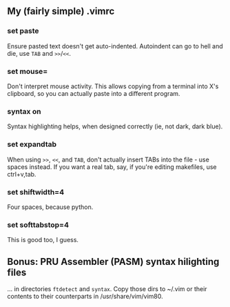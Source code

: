 ## My (fairly simple) .vimrc

### set paste

Ensure pasted text doesn't get auto-indented.  Autoindent can go to hell and die, use `TAB` and `>>`/`<<`.

### set mouse=

Don't interpret mouse activity.  This allows copying from a terminal into X's clipboard, so you can actually paste into a different program.

### syntax on

Syntax highlighting helps, when designed correctly (ie, not dark, dark blue).

### set expandtab

When using `>>`, `<<`, and `TAB`, don't actually insert TABs into the file - use spaces instead.  If you want a real tab, say, if you're editing makefiles, use ctrl+v,tab.

### set shiftwidth=4

Four spaces, because python.

### set softtabstop=4

This is good too, I guess.


## Bonus: PRU Assembler (PASM) syntax hilighting files 
... in directories `ftdetect` and `syntax`.  Copy those dirs to 
~/.vim or their contents to their counterparts in /usr/share/vim/vim80.
